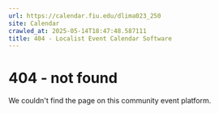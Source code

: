 ```yaml
---
url: https://calendar.fiu.edu/dlima023_250
site: Calendar
crawled_at: 2025-05-14T18:47:48.587111
title: 404 - Localist Event Calendar Software
---
```


# 404 - not found
We couldn't find the page on this community event platform.
